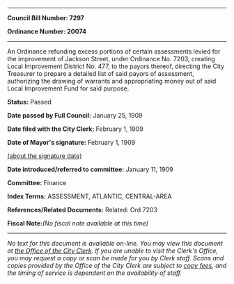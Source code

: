 

********

**Council Bill Number: 7297**
   
**Ordinance Number: 20074**
********

 An Ordinance refunding excess portions of certain assessments levied for the improvement of Jackson Street, under Ordinance No. 7203, creating Local Improvement District No. 477, to the payors thereof, directing the City Treasurer to prepare a detailed list of said payors of assessment, authorizing the drawing of warrants and appropriating money out of said Local Improvement Fund for said purpose.

**Status:** Passed
   
**Date passed by Full Council:** January 25, 1909
   
**Date filed with the City Clerk:** February 1, 1909
   
**Date of Mayor's signature:** February 1, 1909
   
[(about the signature date)](/~public/approvaldate.htm)
   
   
   
**Date introduced/referred to committee:** January 11, 1909
   
**Committee:** Finance
   
   
**Index Terms:** ASSESSMENT, ATLANTIC, CENTRAL-AREA

**References/Related Documents:** Related: Ord 7203

**Fiscal Note:**_(No fiscal note available at this time)_
********

_No text for this document is available on-line. You may view this document at [the Office of the City Clerk](http://www.seattle.gov/leg/clerk/contactUs.htm). If you are unable to visit the Clerk's Office, you may request a copy or scan be made for you by Clerk staff. Scans and copies provided by the Office of the City Clerk are subject to [copy fees](http://clerk.seattle.gov/~public/clerkfees.htm), and the timing of service is dependent on the availability of staff._

